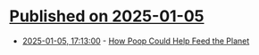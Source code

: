 # [Published on 2025-01-05](index.md)

* [2025-01-05, 17:13:00](https://soylentnews.org/article.pl?sid=25/01/04/2049207&from=rss) - [How Poop Could Help Feed the Planet](https://soylentnews.org/article.pl?sid=25/01/04/2049207&from=rss)
